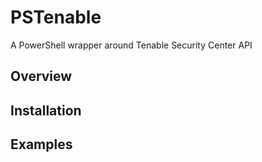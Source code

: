 # PSTenable

A PowerShell wrapper around Tenable Security Center API

## Overview

## Installation

## Examples


